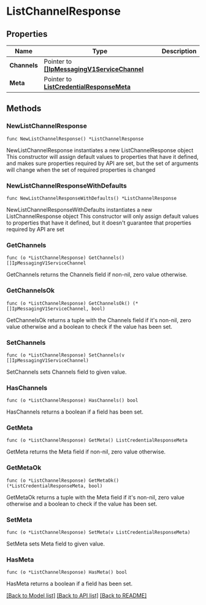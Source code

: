 # ListChannelResponse

## Properties

Name | Type | Description
------------ | ------------- | -------------
**Channels** | Pointer to [**[]IpMessagingV1ServiceChannel**](IpMessagingV1ServiceChannel.md) |  | [optional] 
**Meta** | Pointer to [**ListCredentialResponseMeta**](ListCredentialResponse_meta.md) |  | [optional] 

## Methods

### NewListChannelResponse

`func NewListChannelResponse() *ListChannelResponse`

NewListChannelResponse instantiates a new ListChannelResponse object
This constructor will assign default values to properties that have it defined,
and makes sure properties required by API are set, but the set of arguments
will change when the set of required properties is changed

### NewListChannelResponseWithDefaults

`func NewListChannelResponseWithDefaults() *ListChannelResponse`

NewListChannelResponseWithDefaults instantiates a new ListChannelResponse object
This constructor will only assign default values to properties that have it defined,
but it doesn't guarantee that properties required by API are set

### GetChannels

`func (o *ListChannelResponse) GetChannels() []IpMessagingV1ServiceChannel`

GetChannels returns the Channels field if non-nil, zero value otherwise.

### GetChannelsOk

`func (o *ListChannelResponse) GetChannelsOk() (*[]IpMessagingV1ServiceChannel, bool)`

GetChannelsOk returns a tuple with the Channels field if it's non-nil, zero value otherwise
and a boolean to check if the value has been set.

### SetChannels

`func (o *ListChannelResponse) SetChannels(v []IpMessagingV1ServiceChannel)`

SetChannels sets Channels field to given value.

### HasChannels

`func (o *ListChannelResponse) HasChannels() bool`

HasChannels returns a boolean if a field has been set.

### GetMeta

`func (o *ListChannelResponse) GetMeta() ListCredentialResponseMeta`

GetMeta returns the Meta field if non-nil, zero value otherwise.

### GetMetaOk

`func (o *ListChannelResponse) GetMetaOk() (*ListCredentialResponseMeta, bool)`

GetMetaOk returns a tuple with the Meta field if it's non-nil, zero value otherwise
and a boolean to check if the value has been set.

### SetMeta

`func (o *ListChannelResponse) SetMeta(v ListCredentialResponseMeta)`

SetMeta sets Meta field to given value.

### HasMeta

`func (o *ListChannelResponse) HasMeta() bool`

HasMeta returns a boolean if a field has been set.


[[Back to Model list]](../README.md#documentation-for-models) [[Back to API list]](../README.md#documentation-for-api-endpoints) [[Back to README]](../README.md)



